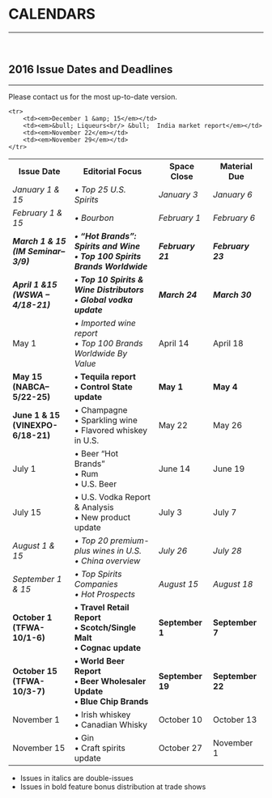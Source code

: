 # CALENDARS
---

<br />

## 2016 Issue Dates and Deadlines
---

Please contact us for the most up-to-date version.

<table>
	<tr>
		<th>Issue Date</th>
		<th>Editorial Focus</th>
		<th>Space Close</th>
		<th>Material Due</th>
	</tr>
    <tr>
        <td><em>January 1 &amp; 15</em></td>
        <td><em>&bull; Top 25 U.S. Spirits </em></td>
        <td><em>January 3</em></td>
        <td><em>January 6</em></td>
    </tr>
    <tr>
        <td><em>February 1 &amp; 15</em></td>
        <td><em>&bull; Bourbon</em></td>
        <td><em>February 1</em></td>
        <td><em>February 6</em></td>
    </tr>
    <tr>
        <td><em><strong>March 1 &amp; 15<br /><span>(IM Seminar–3/9)</span></strong></em></td>
        <td><em><strong>&bull; “Hot Brands”: Spirits and Wine<br />&bull; Top 100 Spirits Brands Worldwide</strong></em></td>
        <td><em><strong>February 21</strong></em></td>
        <td><em><strong>February 23</strong></em></td>
    </tr>
    <tr>
        <td><em><strong>April 1 &amp;15<br /><span>(WSWA – 4/18-21)</span></strong></em></td>
        <td><em><strong>&bull; Top 10 Spirits &amp; Wine Distributors<br/>&bull; Global vodka update</strong></em></td>
        <td><em><strong>March 24</strong></em></td>
        <td><em><strong>March 30</strong></em></td>
    </tr>
    <tr>
        <td>May 1</td>
        <td><em>&bull; Imported wine report<br/>&bull; Top 100 Brands Worldwide By Value</em></td>
        <td>April 14</td>
        <td>April 18</td>
    </tr>
    <tr>
        <td><strong>May 15<br /><span>(NABCA–5/22-25)</span></strong></td>
        <td><strong>&bull; Tequila report<br />&bull; Control State update</strong></td>
        <td><strong>May 1</strong></td>
        <td><strong>May 4</strong></td>
    </tr>
    <tr>
        <td><strong>June 1 &amp; 15<br/><span>(VINEXPO-6/18-21)</span></strong></td>
        <td>&bull; Champagne<br />&bull; Sparkling wine<br />&bull; Flavored whiskey in U.S.</td>
        <td>May 22</td>
        <td>May 26</td>
    </tr>
    <tr>
        <td>July 1</td>
        <td>&bull; Beer “Hot Brands”<br/>&bull; Rum<br/>&bull; U.S. Beer</td>
        <td>June 14</td>
        <td>June 19</td>
    </tr>
    <tr>
        <td>July 15</td>
        <td>&bull; U.S. Vodka Report &amp; Analysis<br />&bull; New product update</td>
        <td>July 3</td>
        <td>July 7</td>
    </tr>
    <tr>
        <td><em>August 1 &amp; 15</em></td>
        <td><em>&bull; Top 20 premium-plus wines in U.S.<br />&bull; China overview</em></td>
        <td><em>July 26</em></td>
        <td><em>July 28</em></td>
    </tr>
    <tr>
        <td><em>September 1 &amp; 15</em></td>
        <td><em>&bull; Top Spirits Companies<br />&bull; Hot Prospects</em></td>
        <td><em>August 15</em></td>
        <td><em>August 18</em></td>
    </tr>
    <tr>
        <td><strong>October 1<br/><span>(TFWA-10/1-6)</span></strong></td>
        <td><strong>&bull; Travel Retail Report<br />&bull; Scotch/Single Malt<br />&bull; Cognac update</strong></td>
        <td><strong>September 1</strong></td>
        <td><strong>September 7</strong></td>
    </tr>
    <tr>
        <td><strong>October 15<br /><span>(TFWA-10/3-7)</span></strong></td>
        <td><strong>&bull; World Beer Report<br/>&bull; Beer Wholesaler Update<br/>&bull; Blue Chip Brands</strong></td>
        <td><strong>September 19</strong></td>
        <td><strong>September 22</strong></td>
    </tr>
    <tr>
        <td>November 1<br /></td>
        <td>&bull; Irish whiskey<br/>&bull; Canadian Whisky</td>
        <td>October 10</td>
        <td>October 13</td>
    </tr>
    <tr>
        <td>November 15</td>
        <td>&bull; Gin<br/> &bull; Craft spirits update</td>
        <td>October 27</td>
        <td>November 1</td>
    </tr>

    <tr>
        <td><em>December 1 &amp; 15</em></td>
        <td><em>&bull; Liqueurs<br/> &bull;  India market report</em></td>
        <td><em>November 22</em></td>
        <td><em>November 29</em></td>
    </tr>
</table>

- Issues in italics are double-issues
- Issues in bold feature bonus distribution at trade shows
